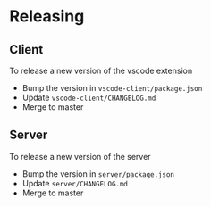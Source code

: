 # Releasing

## Client

To release a new version of the vscode extension

- Bump the version in `vscode-client/package.json`
- Update `vscode-client/CHANGELOG.md`
- Merge to master

## Server

To release a new version of the server

- Bump the version in `server/package.json`
- Update `server/CHANGELOG.md`
- Merge to master
